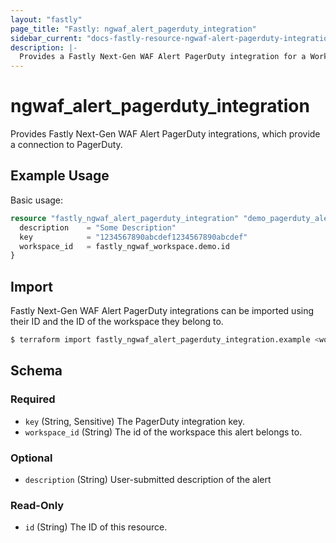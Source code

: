 ```yaml
---
layout: "fastly"
page_title: "Fastly: ngwaf_alert_pagerduty_integration"
sidebar_current: "docs-fastly-resource-ngwaf-alert-pagerduty-integration"
description: |-
  Provides a Fastly Next-Gen WAF Alert PagerDuty integration for a Workspace
---
```


# ngwaf_alert_pagerduty_integration

Provides Fastly Next-Gen WAF Alert PagerDuty integrations, which provide a connection to PagerDuty.

## Example Usage

Basic usage:

```terraform
resource "fastly_ngwaf_alert_pagerduty_integration" "demo_pagerduty_alert" {
  description    = "Some Description"
  key            = "1234567890abcdef1234567890abcdef"
  workspace_id   = fastly_ngwaf_workspace.demo.id
}
```

## Import

Fastly Next-Gen WAF Alert PagerDuty integrations can be imported using their ID and the ID of the workspace they belong to.

```sh
$ terraform import fastly_ngwaf_alert_pagerduty_integration.example <workspace_id>/<alert_id>
```

<!-- schema generated by tfplugindocs -->
## Schema

### Required

- `key` (String, Sensitive) The PagerDuty integration key.
- `workspace_id` (String) The id of the workspace this alert belongs to.

### Optional

- `description` (String) User-submitted description of the alert

### Read-Only

- `id` (String) The ID of this resource.